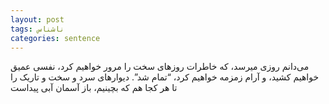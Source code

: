 ```yaml
---
layout: post
tags: ناشناس
categories: sentence
---
```


می‌دانم روزی میرسد، که خاطرات روزهای سخت را مرور خواهیم کرد، نفسی عمیق خواهیم کشید، و آرام زمزمه خواهیم کرد، “تمام شد”. دیوارهای سرد و سخت و تاریک را تا هر کجا هم که بچینیم، باز آسمان آبی پیداست